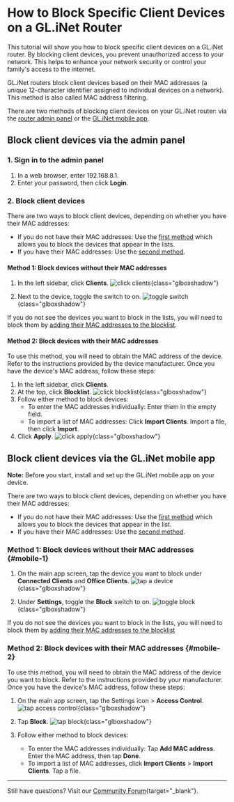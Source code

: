 # How to Block Specific Client Devices on a GL.iNet Router

This tutorial will show you how to block specific client devices on a GL.iNet router. By blocking client devices, you prevent unauthorized access to your network. This helps to enhance your network security or control your family's access to the internet.

GL.iNet routers block client devices based on their MAC addresses (a unique 12-character identifier assigned to individual devices on a network). This method is also called MAC address filtering. 

There are two methods of blocking client devices on your GL.iNet router: via the [router admin panel](#block-client-devices-via-the-admin-panel) or the [GL.iNet mobile app](#block-client-devices-via-the-glinet-mobile-app). 

## Block client devices via the admin panel

### 1. Sign in to the admin panel

1. In a web browser, enter 192.168.8.1. 
2. Enter your password, then click **Login**. 

### 2. Block client devices
There are two ways to block client devices, depending on whether you have their MAC addresses:

* If you do not have their MAC addresses: Use the [first method](#method-1-block-devices-without-their-mac-addresses) which allows you to block the devices that appear in the lists.
* If you have their MAC addresses: Use the [second method](#method-2-block-devices-with-their-mac-addresses). 

#### Method 1: Block devices without their MAC addresses

1. In the left sidebar, click **Clients**.
![click clients](https://static.gl-inet.com/docs/router/en/4/tutorials/how-to-block-client-devices/click-clients.jpeg){class="glboxshadow"}

2. Next to the device, toggle the switch to on. 
![toggle switch](https://static.gl-inet.com/docs/router/en/4/tutorials/how-to-block-client-devices/toggle-block.jpeg){class="glboxshadow"}

If you do not see the devices you want to block in the lists, you will need to block them by [adding their MAC addresses to the blocklist](#method-2-block-devices-with-their-mac-addresses). 

#### Method 2: Block devices with their MAC addresses

To use this method, you will need to obtain the MAC address of the device. Refer to the instructions provided by the device manufacturer. 
Once you have the device's MAC address, follow these steps: 

1. In the left sidebar, click **Clients**.
2. At the top, click **Blocklist**. 
![click blocklist](https://static.gl-inet.com/docs/router/en/4/tutorials/how-to-block-client-devices/click-blocklist.jpeg){class="glboxshadow"}
3. Follow either method to block devices: 
    - To enter the MAC addresses individually: Enter them in the empty field.
    - To import a list of MAC addresses: Click **Import Clients**. Import a file, then click **Import**. 
4. Click **Apply**. 
![click apply](https://static.gl-inet.com/docs/router/en/4/tutorials/how-to-block-client-devices/click-apply.jpeg){class="glboxshadow"}

## Block client devices via the GL.iNet mobile app

**Note:** Before you start, install and set up the GL.iNet mobile app on your device. 

There are two ways to block client devices, depending on whether you have their MAC addresses:

* If you do not have their MAC addresses: Use the [first method](#mobile-1) which allows you to block the devices that appear in the list. 
* If you have their MAC addresses: Use the [second method](#mobile-2). 

### Method 1: Block devices without their MAC addresses {#mobile-1}

1. On the main app screen, tap the device you want to block under **Connected Clients** and **Office Clients**. 
![tap a device](https://static.gl-inet.com/docs/router/en/4/tutorials/how-to-block-client-devices/tap-a-device.jpeg){class="glboxshadow"}

2. Under **Settings**, toggle the **Block** switch to on. 
![toggle block](https://static.gl-inet.com/docs/router/en/4/tutorials/how-to-block-client-devices/settings-toggle-block-to-on.jpeg){class="glboxshadow"}

If you do not see the devices you want to block in the lists, you will need to block them by [adding their MAC addresses to the blocklist](#method-2-block-devices-with-their-mac-addresses-1)

### Method 2: Block devices with their MAC addresses {#mobile-2}

To use this method, you will need to obtain the MAC address of the device you want to block. Refer to the instructions provided by your manufacturer. 
Once you have the device's MAC address, follow these steps: 

1. On the main app screen, tap the Settings icon > **Access Control**. 
![tap access control](https://static.gl-inet.com/docs/router/en/4/tutorials/how-to-block-client-devices/tap-access-control.jpeg){class="glboxshadow"}

2. Tap **Block**.
![tap block](https://static.gl-inet.com/docs/router/en/4/tutorials/how-to-block-client-devices/tap-block.jpeg){class="glboxshadow"}

3. Follow either method to block devices: 
    - To enter the MAC addresses individually: Tap **Add MAC address**. Enter the MAC address, then tap **Done**.  
    - To import a list of MAC addresses, click **Import Clients** > **Import Clients**. Tap a file.

---

Still have questions? Visit our [Community Forum](https://forum.gl-inet.com){target="_blank"}.